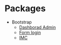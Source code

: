 # Packages

* Bootstrap
  * [Dashborad Admin](dashboard-admin/)
  * [Form login](form-login/)
  * [IMC](imc/)
